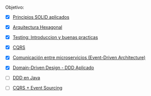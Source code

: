 Objetivo:

- [x] [Principios SOLID aplicados](./principios_solid_aplicados/)
- [x] [Arquitectura Hexagonal](./arquitectura_hexagonal/)
- [x] [Testing: Introduccion y buenas practicas](./testing_intro_y_buenas_practicas/)
- [x] [CQRS](./cqrs/)
- [x] [Comunicación entre microservicios (Event-Driven Architecture)](./event_driven_architecture/)
- [x] [Domain-Driven Design - DDD Aplicado](./ddd_aplicado/)
- [ ] [DDD en Java](./ddd_java/)
- [ ] [CQRS + Event Sourcing](./cqrs_eventsourcing/)

